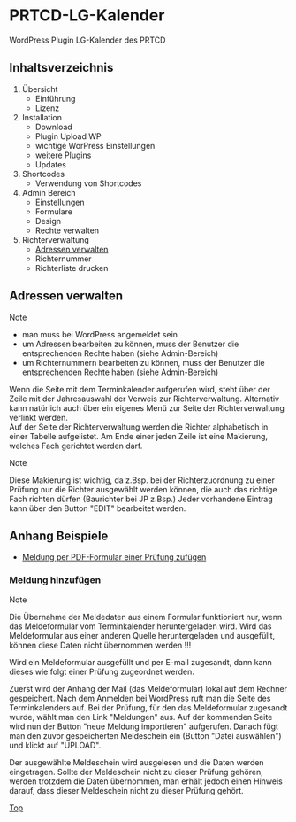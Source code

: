 # PRTCD-LG-Kalender
WordPress Plugin LG-Kalender des PRTCD

## Inhaltsverzeichnis
1. Übersicht
    - Einführung
    - Lizenz
2. Installation
    - Download
    - Plugin Upload WP
    - wichtige WorPress Einstellungen
    - weitere Plugins
    - Updates
3. Shortcodes
    - Verwendung von Shortcodes
4. Admin Bereich
    - Einstellungen
    - Formulare
    - Design
    - Rechte verwalten
5. Richterverwaltung
    - [Adressen verwalten](#adressen-verwalten)
    - Richternummer
    - Richterliste drucken

## Adressen verwalten

> [!NOTE]
> - man muss bei WordPress angemeldet sein
> - um Adressen bearbeiten zu können, muss der Benutzer die entsprechenden Rechte haben (siehe Admin-Bereich)
> - um Richternummern bearbeiten zu können, muss der Benutzer die entsprechenden Rechte haben (siehe Admin-Bereich)

Wenn die Seite mit dem Terminkalender aufgerufen wird, steht über der Zeile mit der Jahresauswahl der Verweis zur Richterverwaltung.
Alternativ kann natürlich auch über ein eigenes Menü zur Seite der Richterverwaltung verlinkt werden.<br>
Auf der Seite der Richterverwaltung werden die Richter alphabetisch in einer Tabelle aufgelistet. Am Ende einer jeden Zeile 
ist eine Makierung, welches Fach gerichtet werden darf.
> [!Note]
> Diese Makierung ist wichtig, da z.Bsp. bei der Richterzuordnung zu einer Prüfung nur die Richter ausgewählt werden können, die auch das richtige Fach richten dürfen (Baurichter bei JP z.Bsp.)
Jeder vorhandene Eintrag kann über den Button "EDIT" bearbeitet werden.

## Anhang Beispiele
- [Meldung per PDF-Formular einer Prüfung zufügen](#meldung-hinzufügen)

### Meldung hinzufügen

> [!NOTE]
> Die Übernahme der Meldedaten aus einem Formular funktioniert nur, wenn das Meldeformular vom Terminkalender heruntergeladen wird. Wird das Meldeformular aus einer anderen Quelle heruntergeladen und ausgefüllt, können diese Daten nicht übernommen werden !!!

Wird ein Meldeformular ausgefüllt und per E-mail zugesandt, dann kann dieses wie folgt einer Prüfung zugeordnet werden.

Zuerst wird der Anhang der Mail (das Meldeformular) lokal auf dem Rechner gespeichert. Nach dem Anmelden bei WordPress ruft man die Seite des Terminkalenders
auf. Bei der Prüfung, für den das Meldeformular zugesandt wurde, wählt man den Link "Meldungen" aus. Auf der kommenden Seite wird nun der Button "neue Meldung importieren" aufgerufen. Danach fügt man den zuvor gespeicherten Meldeschein ein (Button "Datei auswählen") und klickt auf "UPLOAD".

Der ausgewählte Meldeschein wird ausgelesen und die Daten werden eingetragen. Sollte der Meldeschein nicht zu dieser Prüfung gehören, werden trotzdem die Daten übernommen, man erhält jedoch einen Hinweis darauf, dass dieser Meldeschein nicht zu dieser Prüfung gehört.

[Top](#inhaltsverzeichnis)
